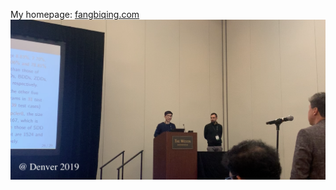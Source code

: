 <!-- ### Hi there 👋 -->
My homepage: [fangbiqing.com](fangbiqing.com)
![](https://github.com/fangbq/fangbq/blob/main/meatdenver.png)

<!--
**fangbq/fangbq** is a ✨ _special_ ✨ repository because its `README.md` (this file) appears on your GitHub profile.

Here are some ideas to get you started:

- 🔭 I’m currently working on ...
- 🌱 I’m currently learning ...
- 👯 I’m looking to collaborate on ...
- 🤔 I’m looking for help with ...
- 💬 Ask me about ...
- 📫 How to reach me: ...
- 😄 Pronouns: ...
- ⚡ Fun fact: ...
-->
